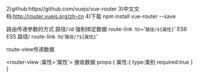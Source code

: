 2)github:https//github.com/vuejs/vue-router
3)中文文档:http://router.vuejs.org/zh-cn
4)下载 npm install vue-router --save



路由传递参数的方式
路径/:id   强制绑定数据   route-link :to='`路径/${属性}`' ES6     ES5
路径/      route-link :to'`路径/?${属性}`'

route-view传递数据

<router-view :属性='属性'></route-view>
接收数据
props:{
  属性:{
    type:类别
    required:true
  }
}
